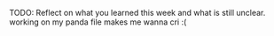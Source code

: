 TODO: Reflect on what you learned this week and what is still unclear.
working on my panda file makes me wanna cri :(
